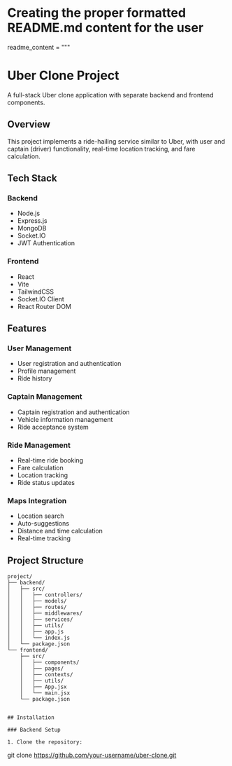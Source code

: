 # Creating the proper formatted README.md content for the user
readme_content = """
# Uber Clone Project

A full-stack Uber clone application with separate backend and frontend components.

## Overview

This project implements a ride-hailing service similar to Uber, with user and captain (driver) functionality, real-time location tracking, and fare calculation.

## Tech Stack

### Backend
- Node.js
- Express.js
- MongoDB
- Socket.IO
- JWT Authentication

### Frontend
- React
- Vite
- TailwindCSS
- Socket.IO Client
- React Router DOM

## Features

### User Management
- User registration and authentication
- Profile management
- Ride history

### Captain Management
- Captain registration and authentication
- Vehicle information management
- Ride acceptance system

### Ride Management
- Real-time ride booking
- Fare calculation
- Location tracking
- Ride status updates

### Maps Integration
- Location search
- Auto-suggestions
- Distance and time calculation
- Real-time tracking

## Project Structure

```plaintext
project/
├── backend/
│   ├── src/
│   │   ├── controllers/
│   │   ├── models/
│   │   ├── routes/
│   │   ├── middlewares/
│   │   ├── services/
│   │   ├── utils/
│   │   ├── app.js
│   │   └── index.js
│   └── package.json
└── frontend/
    ├── src/
    │   ├── components/
    │   ├── pages/
    │   ├── contexts/
    │   ├── utils/
    │   ├── App.jsx
    │   └── main.jsx
    └── package.json


## Installation

### Backend Setup

1. Clone the repository:
   ```
   git clone https://github.com/your-username/uber-clone.git
```